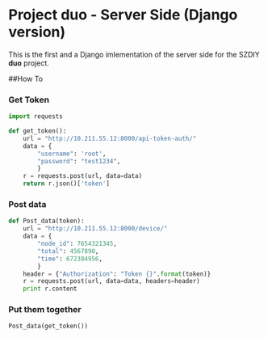 # Project duo - Server Side (Django version)

This is the first and a Django imlementation of the server side for the SZDIY **duo** project.



##How To

### Get Token
```python
import requests

def get_token():
	url = "http://10.211.55.12:8000/api-token-auth/"
	data = {
		"username": 'root',
		"password": "test1234",
		}
	r = requests.post(url, data=data)
	return r.json()['token']
```

### Post data
```python
def Post_data(token):
	url = "http://10.211.55.12:8000/device/"
	data = {
		"node_id": 7654321345,
		"total": 4567890,
		"time": 672384956,
		}
	header = {"Authorization": "Token {}".format(token)}
	r = requests.post(url, data=data, headers=header)
	print r.content
```

### Put them together

```python
Post_data(get_token())
```
